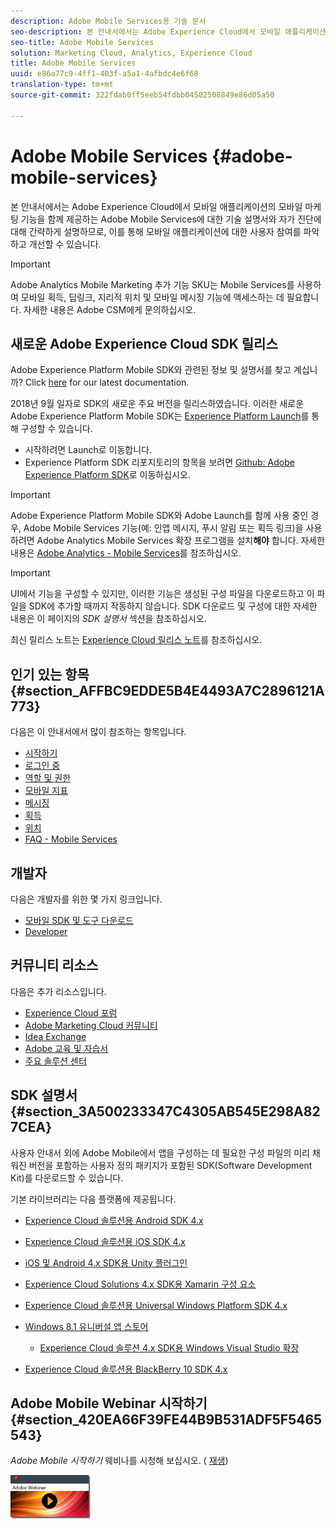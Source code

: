 ```yaml
---
description: Adobe Mobile Services용 기술 문서
seo-description: 본 안내서에서는 Adobe Experience Cloud에서 모바일 애플리케이션의 모바일 마케팅 기능을 함께 제공하는 Adobe Mobile Services에 대한 기술 설명서와 자가 진단에 대해 간략하게 설명하므로, 이를 통해 모바일 애플리케이션에 대한 사용자 참여를 파악하고 개선할 수 있습니다.
seo-title: Adobe Mobile Services
solution: Marketing Cloud, Analytics, Experience Cloud
title: Adobe Mobile Services
uuid: e86a77c9-4ff1-403f-a5a1-4afbdc4e6f68
translation-type: tm+mt
source-git-commit: 322fdab0ff5eeb54fdbb04502508849e86d05a50

---
```



# Adobe Mobile Services {#adobe-mobile-services}

본 안내서에서는 Adobe Experience Cloud에서 모바일 애플리케이션의 모바일 마케팅 기능을 함께 제공하는 Adobe Mobile Services에 대한 기술 설명서와 자가 진단에 대해 간략하게 설명하므로, 이를 통해 모바일 애플리케이션에 대한 사용자 참여를 파악하고 개선할 수 있습니다.

>[!IMPORTANT]
>
>Adobe Analytics Mobile Marketing 추가 기능 SKU는 Mobile Services를 사용하여 모바일 획득, 딥링크, 지리적 위치 및 모바일 메시징 기능에 액세스하는 데 필요합니다. 자세한 내용은 Adobe CSM에게 문의하십시오.

## 새로운 Adobe Experience Cloud SDK 릴리스

Adobe Experience Platform Mobile SDK와 관련된 정보 및 설명서를 찾고 계십니까? Click [here](https://aep-sdks.gitbook.io/docs/) for our latest documentation.

2018년 9월 일자로 SDK의 새로운 주요 버전을 릴리스하였습니다. 이러한 새로운 Adobe Experience Platform Mobile SDK는 [Experience Platform Launch](https://www.adobe.com/experience-platform/launch.html)를 통해 구성할 수 있습니다.

* 시작하려면 Launch로 이동합니다.
* Experience Platform SDK 리포지토리의 항목을 보려면 [Github: Adobe Experience Platform SDK](https://github.com/Adobe-Marketing-Cloud/acp-sdks)로 이동하십시오.

>[!IMPORTANT]
>
> Adobe Experience Platform Mobile SDK와 Adobe Launch를 함께 사용 중인 경우, Adobe Mobile Services 기능(예: 인앱 메시지, 푸시 알림 또는 획득 링크)을 사용하려면 Adobe Analytics Mobile Services 확장 프로그램을 설치&#x200B;**해야** 합니다. 자세한 내용은 [Adobe Analytics - Mobile Services](https://aep-sdks.gitbook.io/docs/using-mobile-extensions/adobe-analytics-mobile-services)를 참조하십시오.

>[!IMPORTANT]
>
>UI에서 기능을 구성할 수 있지만, 이러한 기능은 생성된 구성 파일을 다운로드하고 이 파일을 SDK에 추가할 때까지 작동하지 않습니다. SDK 다운로드 및 구성에 대한 자세한 내용은 이 페이지의 *SDK 설명서* 섹션을 참조하십시오.

최신 릴리스 노트는 [Experience Cloud 릴리스 노트](https://docs.adobe.com/content/help/en/release-notes/experience-cloud/current.html)를 참조하십시오.

## 인기 있는 항목 {#section_AFFBC9EDDE5B4E4493A7C2896121A773}

다음은 이 안내서에서 많이 참조하는 항목입니다.

* [시작하기](/help/using/gs/gs.md)
* [로그인 중](/help/using/gs/gs-signin.md)
* [역할 및 권한](/help/using/gs/c-mob-roles-and-permissions.md)
* [모바일 지표](/help/using/gs/metrics/metrics.md)
* [메시징](/help/using/in-app-messaging/in-app-messaging.md)
* [획득](/help/using/acquisition-main/acquisition-main.md)
* [위치](/help/using/location/c-location-overview.md)
* [FAQ - Mobile Services](/help/using/faq-mobile.md)

## 개발자

다음은 개발자를 위한 몇 가지 링크입니다.

* [모바일 SDK 및 도구 다운로드](/help/using/c-manage-app-settings/c-mob-confg-app/t-config-analytics/download-sdk.md)
* [Developer](https://docs.adobe.com/content/help/en/analytics/implementation/home.html)

## 커뮤니티 리소스

다음은 추가 리소스입니다.

* [Experience Cloud 포럼](https://forums.adobe.com/community/experience-cloud)
* [Adobe Marketing Cloud 커뮤니티](https://helpx.adobe.com/marketing-cloud.html?promoid=KAWSE)
* [Idea Exchange](https://forums.adobe.com/community/experience-cloud/analytics-cloud/analytics)
* [Adobe 교육 및 자습서](https://helpx.adobe.com/learning.html?promoid=KAUDK)
* [주요 솔루션 센터](https://www.adobe.com/marketing-cloud.html)

## SDK 설명서 {#section_3A500233347C4305AB545E298A827CEA}

사용자 안내서 외에 Adobe Mobile에서 앱을 구성하는 데 필요한 구성 파일의 미리 채워진 버전을 포함하는 사용자 정의 패키지가 포함된 SDK(Software Development Kit)를 다운로드할 수 있습니다.

기본 라이브러리는 다음 플랫폼에 제공됩니다.

* [Experience Cloud 솔루션용 Android SDK 4.x](/help/android/overview.md)
* [Experience Cloud 솔루션용 iOS SDK 4.x](/help/ios/overview.md)
* [iOS 및 Android 4.x SDK용 Unity 플러그인](/help/unity/get-started.md)
* [Experience Cloud Solutions 4.x SDK용 Xamarin 구성 요소](/help/xamarin/get-started.md)
* [Experience Cloud 솔루션용 Universal Windows Platform SDK 4.x](/help/universal-windows/overview.md)
* [Windows 8.1 유니버설 앱 스토어](/help/windows-appstore/overview.md)

   * [Experience Cloud 솔루션 4.x SDK용 Windows Visual Studio 확장](/help/windows-appstore/extensions/win-vse-4x.md)

* [Experience Cloud 솔루션용 BlackBerry 10 SDK 4.x](/help/blackberry/overview.md)

## Adobe Mobile Webinar 시작하기 {#section_420EA66F39FE44B9B531ADF5F5465543}

*Adobe Mobile 시작하기* 웨비나를 시청해 보십시오. ( [재생](https://adobe.ly/PsxCFn))

[  ![](assets/webinar.png) ](https://adobe.ly/PsxCFn)
